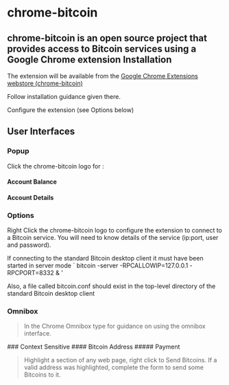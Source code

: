 chrome-bitcoin
======================
chrome-bitcoin is an open source project that provides access to Bitcoin services using a Google Chrome extension
Installation
----------------
The extension will be available from the [Google Chrome Extensions webstore (chrome-bitcoin)](https://chrome.google.com/webstore "chrome-bitcoin") 

Follow installation guidance given there. 

Configure the extension (see Options below)

User Interfaces
----------------------
### Popup
Click the chrome-bitcoin logo for :
#### Account Balance
#### Account Details
### Options
Right Click the chrome-bitcoin logo to configure the extension to connect to a Bitcoin service. 
You will need to know details of the service (ip:port, user and password). 

If connecting to the standard Bitcoin desktop client it must have been started in server mode ` bitcoin -server -RPCALLOWIP=127.0.0.1 -RPCPORT=8332 & '

Also, a file called bitcoin.conf should exist in the top-level directory of the standard Bitcoin desktop client
### Omnibox
<blockquote><p>In the Chrome Omnibox type <btc --help> for guidance on using the omnibox interface.</p></blockquote>
### Context Sensitive
#### Bitcoin Address
##### Payment
<blockquote><p>Highlight a section of any web page, right click to Send Bitcoins. 
If a valid address was highlighted, complete the form to send some Bitcoins to it.</p></blockquote>
